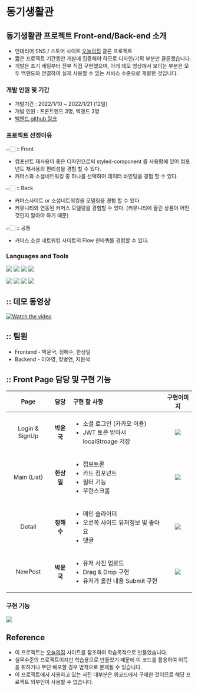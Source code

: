 # 동기생활관

## 동기생활관 프로젝트 Front-end/Back-end 소개

- 인테리어 SNS / 스토어 사이트 [오늘의집](https://ohou.se/) 클론 프로젝트
- 짧은 프로젝트 기간동안 개발에 집중해야 하므로 디자인/기획 부분만 클론했습니다.
- 개발은 초기 세팅부터 전부 직접 구현했으며, 아래 데모 영상에서 보이는 부분은 모두 백앤드와 연결하여 실제 사용할 수 있는 서비스 수준으로 개발한 것입니다.

### 개발 인원 및 기간

- 개발기간 : 2022/1/10 ~ 2022/1/21 (12일)
- 개발 인원 : 프론트엔드 3명, 백엔드 3명
- [백엔드 github 링크](https://github.com/wecode-bootcamp-korea/28-2nd-Barracks-backend)

### 프로젝트 선정이유

👉🏻 :: Front

- 컴포넌트 재사용이 좋은 디자인으로써 styled-component 를 사용함에 있어 컴포넌트 재사용의 편리성을 경험 할 수 있다.
- 커머스와 소셜네트워킹 중 하나를 선택하여 데이터 바인딩을 경험 할 수 있다.

👉🏻 :: Back

- 커머스사이트 or 소셜네트워킹을 모델링을 경험 할 수 있다.
- 커뮤니티와 연동된 커머스 모델링을 경험할 수 있다.
  (커뮤니티에 올린 상품이 어떤 것인지 알아야 하기 때문)

👉🏻 :: 공통

- 커머스 소셜 네트워킹 사이트의 Flow 한바퀴를 경험할 수 있다.

### Languages and Tools

<div aligin=center>
  
  [![](https://img.shields.io/badge/ES6-F7DF1E?logo=javascript&logoColor=white&logoWidth=20)]()
  [![](https://img.shields.io/badge/React-61DAFB?logo=react&logoColor=white&logoWidth=20)]()
  [![](https://img.shields.io/badge/Hooks-61DAFB?logo=react&logoColor=white&logoWidth=20)]()
  [![](https://img.shields.io/badge/Styled_component-DB7093?logo=styled-components&logoColor=white&logoWidth=20)]()
</div>

<div aligin=center>

[![](https://img.shields.io/badge/Git-F05032?logo=git&logoColor=white&logoWidth=20)]()
[![](https://img.shields.io/badge/GitHub-181717?logo=github&logoColor=white&logoWidth=20)]()
[![](https://img.shields.io/badge/Slack-4A154B?logo=slack&logoColor=white&logoWidth=20)]()
[![](https://img.shields.io/badge/Trello-0079BF?logo=trello&logoColor=white&logoWidth=20)]()

</div>

## :: 데모 동영상

[![Watch the video](https://img.youtube.com/vi/VWbA-JcUxvY/hqdefault.jpg)](https://youtu.be/VWbA-JcUxvY)

## :: 팀원

- Frontend - 박윤국, 정해수, 한상일
- Backend - 이아영, 정병연, 지원석

## :: Front Page 담당 및 구현 기능

|      Page      |    담당    | 구현 할 사항                                                                       |                                                               구현이미지                                                                |
| :------------: | :--------: | :--------------------------------------------------------------------------------- | :-------------------------------------------------------------------------------------------------------------------------------------: |
| Login & SignUp | **박윤국** | <ul><li>소셜 로그인 (카카오 이용)<li>JWT 토큰 받아서 localStroage 저장</ul>        |               ![](https://images.velog.io/images/yunkuk/post/499c534d-7e7b-4c3c-9fd1-dfd1c06f54dc/ezgif-2-e31be84fa5.gif)               |
|  Main (List)   | **한상일** | <ul><li>점보트론 <li>카드 컴포넌트 <li>필터 기능 <li>무한스크롤 </ul>              |               ![](https://images.velog.io/images/yunkuk/post/13138a89-dcaa-4c16-9abe-f972605086c6/ezgif-2-76463ccffc.gif)               |
|     Detail     | **정해수** | <ul><li>메인 슬라이더 <li>오른쪽 사이드 유저정보 및 좋아요 <li>댓글 </ul>          |               ![](https://images.velog.io/images/yunkuk/post/c121c833-689c-45f6-8c87-b8f90dc5b2bc/ezgif-2-95c459c976.gif)               |
|    NewPost     | **박윤국** | <ul><li>유저 사진 업로드<li>Drag & Drop 구현<li>유저가 올린 내용 Submit 구현 </ul> | ![](https://images.velog.io/images/yunkuk/post/624a231e-b8f2-4bbc-a135-314b7d46e439/150052017-e5216992-635f-4842-9263-0c458744dae7.gif) |

### 구현 기능

![](https://images.velog.io/images/yunkuk/post/a91afb50-bfc9-46ea-9039-4ba5020b77d2/image.png)

## Reference

- 이 프로젝트는 [오늘의집](https://ohou.se/) 사이트를 참조하여 학습목적으로 만들었습니다.
- 실무수준의 프로젝트이지만 학습용으로 만들었기 때문에 이 코드를 활용하여 이득을 취하거나 무단 배포할 경우 법적으로 문제될 수 있습니다.
- 이 프로젝트에서 사용하고 있는 사진 대부분은 위코드에서 구매한 것이므로 해당 프로젝트 외부인이 사용할 수 없습니다.
